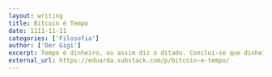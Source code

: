 ```yaml
---
layout: writing
title: Bitcoin é Tempo
date: 1111-11-11
categories: ['Filosofia']
author: ['Der Gigi']
excerpt: Tempo é dinheiro, ou assim diz o ditado. Conclui-se que dinheiro também é tempo: uma representação da energia econômica coletiva armazenada pela humanidade. [...] Hoje, é novamente um dispositivo de cronometragem que está transformando nossa civilização: um relógio, não os computadores, é a verdadeira máquina-chave da era da informação moderna. Este relógio é Bitcoin. <br/><b>Traduzido por:</b> Eduarda Lobato
external_url: https://eduarda.substack.com/p/bitcoin-e-tempo/
---
```

